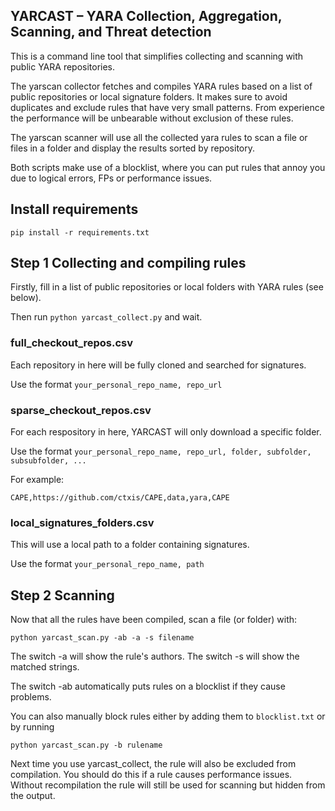 ## YARCAST – YARA Collection, Aggregation, Scanning, and Threat detection

This is a command line tool that simplifies collecting and scanning with public YARA repositories.

The yarscan collector fetches and compiles YARA rules based on a list of public repositories or local signature folders. It makes sure to avoid duplicates and exclude rules that have very small patterns. From experience the performance will be unbearable without exclusion of these rules.

The yarscan scanner will use all the collected yara rules to scan a file or files in a folder and display the results sorted by repository.

Both scripts make use of a blocklist, where you can put rules that annoy you due to logical errors, FPs or performance issues.

## Install requirements

```pip install -r requirements.txt```

## Step 1 Collecting and compiling rules

Firstly, fill in a list of public repositories or local folders with YARA rules (see below). 

Then run `python yarcast_collect.py` and wait. 

### full_checkout_repos.csv

Each repository in here will be fully cloned and searched for signatures.

Use the format `your_personal_repo_name, repo_url`

### sparse_checkout_repos.csv

For each respository in here, YARCAST will only download a specific folder.

Use the format `your_personal_repo_name, repo_url, folder, subfolder, subsubfolder, ...`

For example:

```
CAPE,https://github.com/ctxis/CAPE,data,yara,CAPE
```

### local_signatures_folders.csv

This will use a local path to a folder containing signatures.

Use the format `your_personal_repo_name, path`


## Step 2 Scanning

Now that all the rules have been compiled, scan a file (or folder) with:

```
python yarcast_scan.py -ab -a -s filename 
```

The switch -a will show the rule's authors. The switch -s will show the matched strings.

The switch -ab automatically puts rules on a blocklist if they cause problems.

You can also manually block rules either by adding them to `blocklist.txt` or by running

```
python yarcast_scan.py -b rulename
```

Next time you use yarcast_collect, the rule will also be excluded from compilation. You should do this if a rule causes performance issues. Without recompilation the rule will still be used for scanning but hidden from the output.